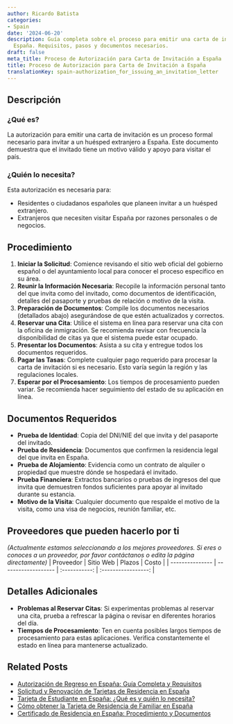 ```yaml
---
author: Ricardo Batista
categories:
- Spain
date: '2024-06-20'
description: Guía completa sobre el proceso para emitir una carta de invitación en
  España. Requisitos, pasos y documentos necesarios.
draft: false
meta_title: Proceso de Autorización para Carta de Invitación a España
title: Proceso de Autorización para Carta de Invitación a España
translationKey: spain-authorization_for_issuing_an_invitation_letter
---
```



## Descripción
### ¿Qué es?
La autorización para emitir una carta de invitación es un proceso formal necesario para invitar a un huésped extranjero a España. Este documento demuestra que el invitado tiene un motivo válido y apoyo para visitar el país.

### ¿Quién lo necesita?
Esta autorización es necesaria para:
- Residentes o ciudadanos españoles que planeen invitar a un huésped extranjero.
- Extranjeros que necesiten visitar España por razones personales o de negocios.

## Procedimiento
1. **Iniciar la Solicitud**: Comience revisando el sitio web oficial del gobierno español o del ayuntamiento local para conocer el proceso específico en su área.
2. **Reunir la Información Necesaria**: Recopile la información personal tanto del que invita como del invitado, como documentos de identificación, detalles del pasaporte y pruebas de relación o motivo de la visita.
3. **Preparación de Documentos**: Compile los documentos necesarios (detallados abajo) asegurándose de que estén actualizados y correctos.
4. **Reservar una Cita**: Utilice el sistema en línea para reservar una cita con la oficina de inmigración. Se recomienda revisar con frecuencia la disponibilidad de citas ya que el sistema puede estar ocupado.
5. **Presentar los Documentos**: Asista a su cita y entregue todos los documentos requeridos.
6. **Pagar las Tasas**: Complete cualquier pago requerido para procesar la carta de invitación si es necesario. Esto varía según la región y las regulaciones locales.
7. **Esperar por el Procesamiento**: Los tiempos de procesamiento pueden variar. Se recomienda hacer seguimiento del estado de su aplicación en línea.

## Documentos Requeridos
- **Prueba de Identidad**: Copia del DNI/NIE del que invita y del pasaporte del invitado.
- **Prueba de Residencia**: Documentos que confirmen la residencia legal del que invita en España.
- **Prueba de Alojamiento**: Evidencia como un contrato de alquiler o propiedad que muestre dónde se hospedará el invitado.
- **Prueba Financiera**: Extractos bancarios o pruebas de ingresos del que invita que demuestren fondos suficientes para apoyar al invitado durante su estancia.
- **Motivo de la Visita**: Cualquier documento que respalde el motivo de la visita, como una visa de negocios, reunión familiar, etc.

## Proveedores que pueden hacerlo por ti
_(Actualmente estamos seleccionando a los mejores proveedores. Si eres o conoces a un proveedor, por favor contáctanos o edita la página directamente)_
| Proveedor       |      Sitio Web      |     Plazos    |        Costo        |
| --------------- | ------------------- | :-----------: | :-----------------: |

## Detalles Adicionales
- **Problemas al Reservar Citas**: Si experimentas problemas al reservar una cita, prueba a refrescar la página o revisar en diferentes horarios del día.
- **Tiempos de Procesamiento**: Ten en cuenta posibles largos tiempos de procesamiento para estas aplicaciones. Verifica constantemente el estado en línea para mantenerse actualizado.

## Related Posts

- [Autorización de Regreso en España: Guía Completa y Requisitos](https://tramitit.com/es/guides/spain/autorización_de_regreso/)
- [Solicitud y Renovación de Tarjetas de Residencia en España](https://tramitit.com/es/guides/spain/tarjeta_inicial_o_renovación_residencia_o_residencia_y_trabajo/)
- [Tarjeta de Estudiante en España: ¿Qué es y quién lo necesita?](https://tramitit.com/es/guides/spain/tarjeta_de_estudiantes_para_extranjeros_inicial_o_renovación/)
- [Cómo obtener la Tarjeta de Residencia de Familiar en España](https://tramitit.com/es/guides/spain/tarjeta_de_residencia_de_familiar_de_ciudadano_de_la_unión_europea/)
- [Certificado de Residencia en España: Procedimiento y Documentos](https://tramitit.com/es/guides/spain/certificado_de_empadronamiento/)